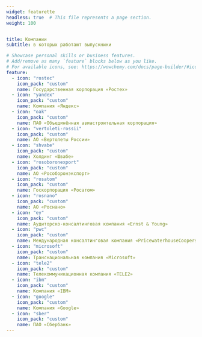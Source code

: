 ```yaml
---
widget: featurette
headless: true  # This file represents a page section.
weight: 100


title: Компании
subtitle: в которых работают выпускники

# Showcase personal skills or business features.
# Add/remove as many `feature` blocks below as you like.
# For available icons, see: https://wowchemy.com/docs/page-builder/#icons
feature:
  - icon: "rostec"
    icon_pack: "custom"
    name: Государственная корпорация «Ростех»
  - icon: "yandex"
    icon_pack: "custom"
    name: Компания «Яндекс»
  - icon: "oak"
    icon_pack: "custom"
    name: ПАО «Объединённая авиастроительная корпорация»
  - icon: "vertoleti-rossii"
    icon_pack: "custom"
    name: АО «Вертолеты России»
  - icon: "shvabe"
    icon_pack: "custom"
    name: Холдинг «Швабе»
  - icon: "rosoboronexport"
    icon_pack: "custom"
    name: АО «Рособоронэкспорт»
  - icon: "rosatom"
    icon_pack: "custom"
    name: Госкорпорация «Росатом»
  - icon: "rosnano"
    icon_pack: "custom"
    name: АО «Роснано»
  - icon: "ey"
    icon_pack: "custom"
    name: Аудиторско-консалтинговая компания «Ernst & Young»
  - icon: "pwc"
    icon_pack: "custom"
    name: Международная консалтинговая компания «PricewaterhouseCoopers»
  - icon: "microsoft"
    icon_pack: "custom"
    name: Транснациональная компания «Microsoft»
  - icon: "tele2"
    icon_pack: "custom"
    name: Телекоммуникационная компания «TELE2»
  - icon: "ibm"
    icon_pack: "custom"
    name: Компания «IBM»
  - icon: "google"
    icon_pack: "custom"
    name: Компания «Google»
  - icon: "sber"
    icon_pack: "custom"
    name: ПАО «Сбербанк»
---
```

 